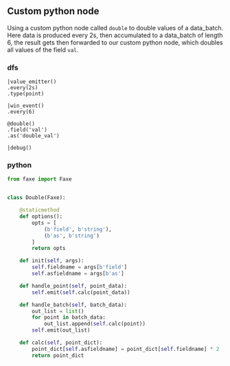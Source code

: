 ## Custom python node

Using a custom python node called `double` to double values of a data_batch.
Here data is produced every 2s, then accumulated to a data_batch of length 6, the result gets then forwarded
to our custom python node, which doubles all values of the field `val`.
 
### dfs
    |value_emitter()
    .every(2s)
    .type(point)

    |win_event()
    .every(6) 

    @double()
    .field('val')
    .as('double_val')

    |debug()

### python
```python
from faxe import Faxe


class Double(Faxe):

    @staticmethod
    def options():
        opts = [
            (b'field', b'string'),
            (b'as', b'string')
        ]
        return opts

    def init(self, args):
        self.fieldname = args[b'field']
        self.asfieldname = args[b'as']

    def handle_point(self, point_data):
        self.emit(self.calc(point_data))

    def handle_batch(self, batch_data):
        out_list = list()
        for point in batch_data:
            out_list.append(self.calc(point))
        self.emit(out_list)

    def calc(self, point_dict):
        point_dict[self.asfieldname] = point_dict[self.fieldname] * 2
        return point_dict

```